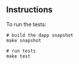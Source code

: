 ## Instructions

To run the tests:

```shell
# build the dapp snapshot
make snapshot

# run tests
make test
```
